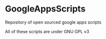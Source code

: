 # GoogleAppsScripts
Repository of open sourced google apps scripts

All of these scripts are under GNU GPL v3
